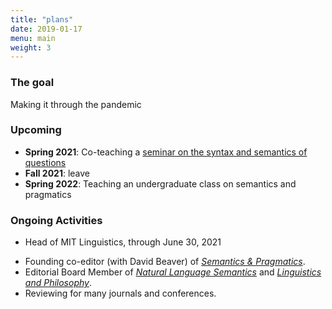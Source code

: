 ```yaml
---
title: "plans"
date: 2019-01-17
menu: main
weight: 3
---
```


### The goal ###

Making it through the pandemic

### Upcoming ###

* **Spring 2021**: Co-teaching a [seminar on the syntax and semantics of questions](https://canvas.mit.edu/courses/7282)
* **Fall 2021**: leave
* **Spring 2022**: Teaching an undergraduate class on semantics and pragmatics

### Ongoing Activities

- Head of MIT Linguistics, through June 30, 2021
* Founding co-editor (with David Beaver) of [*Semantics & Pragmatics*](http://semprag.org).
* Editorial Board Member of [*Natural Language Semantics*](http://www.springer.com/education+%26+language/linguistics/journal/11050) and [*Linguistics and Philosophy*](http://www.springer.com/education+%26+language/linguistics/journal/10988).
* Reviewing for many journals and conferences.
